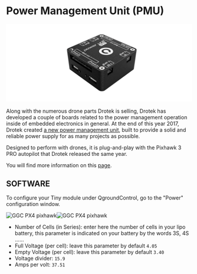 # Power Management Unit \(PMU\)

![](../../.gitbook/assets/pmu.png)

Along with the numerous drone parts Drotek is selling, Drotek has developed a couple of boards related to the power management operation inside of embedded electronics in general. At the end of this year 2017, Drotek created [a new power management unit](https://store.drotek.com/pixhawk-3-pro/890-power-management-unit-pro-8944595120663.html), built to provide a solid and reliable power supply for as many projects as possible.

Designed to perform with drones, it is plug-and-play with the Pixhawk 3 PRO autopilot that Drotek released the same year.

You will find more information on this [page](https://drotek.gitbooks.io/power-management-unit-user-guide/).

## SOFTWARE

To configure your Tiny module under QgroundControl, go to the "Power" configuration window.

![GGC PX4 pixhawk](https://drotek.com/wp-content/uploads/2017/01/Menu_Power_QGC.png)![GGC PX4 pixhawk](https://drotek.com/wp-content/uploads/2017/01/Window_Power_QGC-700x592.png)

* Number of Cells \(in Series\): enter here the number of cells in your lipo battery, this parameter is indicated on your battery by the words 3S, 4S ......
* Full Voltage \(per cell\): leave this parameter by default `4.05`
* Empty Voltage \(per cell\): leave this parameter by default `3.40`
* Voltage divider: `15.9`
* Amps per volt: `37.51`

